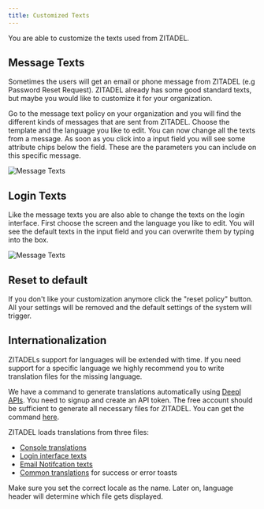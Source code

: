 ```yaml
---
title: Customized Texts
---
```


You are able to customize the texts used from ZITADEL.

## Message Texts
Sometimes the users will get an email or phone message from ZITADEL (e.g Password Reset Request).
ZITADEL already has some good standard texts, but maybe you would like to customize it for your organization.

Go to the message text policy on your organization and you will find the different kinds of messages that are sent from ZITADEL. 
Choose the template and the language you like to edit. 
You can now change all the texts from a message. 
As soon as you click into a input field you will see some attribute chips below the field. 
These are the parameters you can include on this specific message.

![Message Texts](/img/console_message_texts.png)

## Login Texts

Like the message texts you are also able to change the texts on the login interface. 
First choose the screen and the language you like to edit. 
You will see the default texts in the input field and you can overwrite them by typing into the box.

![Message Texts](/img/console_login_texts.png)

## Reset to default

If you don't like your customization anymore click the "reset policy" button.
All your settings will be removed and the default settings of the system will trigger.

## Internationalization

ZITADELs support for languages will be extended with time. 
If you need support for a specific language we highly recommend you to write translation files for the missing language.

We have a command to generate translations automatically using [Deepl APIs](https://www.deepl.com/translator). You need to signup and create an API token. The free account should be sufficient to generate all necessary files for ZITADEL. You can get the command [here](https://github.com/caos/zitadel/blob/main/guides/development.md).

ZITADEL loads translations from three files:

 - [Console translations](https://github.com/caos/zitadel/tree/main/console/src/assets/i18n)
 - [Login interface texts](https://github.com/caos/zitadel/tree/main/internal/ui/login/static/i18n)
 - [Email Notifcation texts](https://github.com/caos/zitadel/tree/main/internal/notification/static/i18n)
 - [Common translations](https://github.com/caos/zitadel/tree/main/internal/static/i18n) for success or error toasts

 Make sure you set the correct locale as the name. Later on, language header will determine which file gets displayed.

